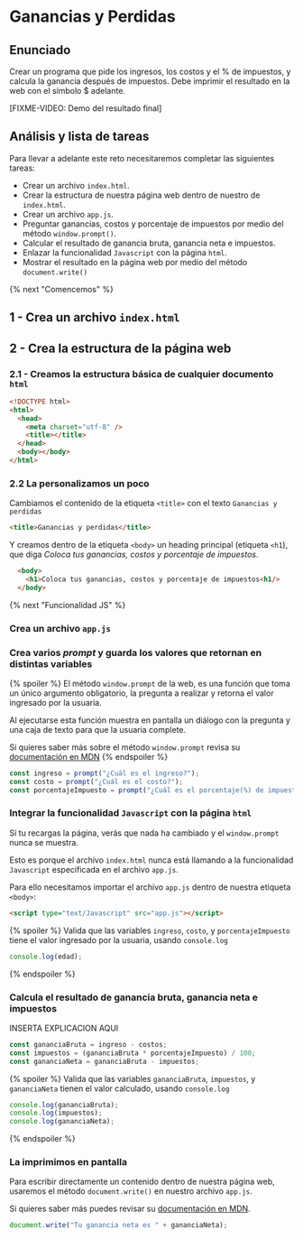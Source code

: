 # Ganancias y Perdidas

## Enunciado

Crear un programa que pide los ingresos, los costos y el % de impuestos,
y calcula la ganancia después de impuestos. Debe imprimir el resultado
en la web con el símbolo $ adelante.

[FIXME-VIDEO: Demo del resultado final]

## Análisis y lista de tareas

Para llevar a adelante este reto necesitaremos completar las siguientes tareas:

- Crear un archivo `index.html`.
- Crear la estructura de nuestra página web dentro de nuestro de `index.html`.
- Crear un archivo `app.js`.
- Preguntar ganancias, costos y porcentaje de impuestos por medio del
  método `window.prompt()`.
- Calcular el resultado de ganancia bruta, ganancia neta e impuestos.
- Enlazar la funcionalidad `Javascript` con la página `html`.
- Mostrar el resultado en la página web por medio del método `document.write()`

{% next "Comencemos" %}

## 1 - Crea un archivo `index.html`

## 2 - Crea la estructura de la página web

### 2.1 - Creamos la estructura básica de cualquier documento `html`

```html
<!DOCTYPE html>
<html>
  <head>
    <meta charset="utf-8" />
    <title></title>
  </head>
  <body></body>
</html>
```

### 2.2 La personalizamos un poco

Cambiamos el contenido de la etiqueta `<title>` con
el texto `Ganancias y perdidas`

```html
<title>Ganancias y perdidas</title>
```

Y creamos dentro de la etiqueta `<body>` un heading principal (etiqueta `<h1`),
que diga _Coloca tus ganancias, costos y porcentaje de impuestos_.

```html
  <body>
    <h1>Coloca tus ganancias, costos y porcentaje de impuestos<h1/>
  </body>
```

{% next "Funcionalidad JS" %}

### Crea un archivo `app.js`

### Crea varios _prompt_ y guarda los valores que retornan en distintas variables

{% spoiler %}
El método `window.prompt` de la web, es una función que toma un único argumento
obligatorio, la pregunta a realizar y retorna el valor ingresado por la usuaria.

Al ejecutarse esta función muestra en pantalla un diálogo con la pregunta
y una caja de texto para que la usuaria complete.

Si quieres saber más sobre el método `window.prompt` revisa su
[documentación en MDN](https://developer.mozilla.org/es/docs/Web/API/Window/prompt)
{% endspoiler %}

```js
const ingreso = prompt("¿Cuál es el ingreso?");
const costo = prompt("¿Cuál es el costo?");
const porcentajeImpuesto = prompt("¿Cuál es el porcentaje(%) de impuestos?");
```

### Integrar la funcionalidad `Javascript` con la página `html`

Si tu recargas la página, verás que nada ha cambiado y el `window.prompt`
nunca se muestra.

Esto es porque el archivo `index.html` nunca está llamando a la funcionalidad
`Javascript` especificada en el archivo `app.js`.

Para ello necesitamos importar el archivo `app.js` dentro de
nuestra etiqueta `<body>`:

```html
<script type="text/Javascript" src="app.js"></script>
```

{% spoiler %}
Valida que las variables `ingreso`, `costo`, y `porcentajeImpuesto`
tiene el valor ingresado por la usuaria, usando `console.log`

```js
console.log(edad);
```

{% endspoiler %}

### Calcula el resultado de ganancia bruta, ganancia neta e impuestos

INSERTA EXPLICACION AQUI

```js
const gananciaBruta = ingreso - costos;
const impuestos = (gananciaBruta * porcentajeImpuesto) / 100;
const gananciaNeta = gananciaBruta - impuestos;
```

{% spoiler %}
Valida que las variables `gananciaBruta`, `impuestos`, y `gananciaNeta`
tienen el valor calculado, usando `console.log`

```js
console.log(gananciaBruta);
console.log(impuestos);
console.log(gananciaNeta);
```

{% endspoiler %}

### La imprimimos en pantalla

Para escribir directamente un contenido dentro de nuestra página web, usaremos
el método `document.write()` en nuestro archivo `app.js`.

Si quieres saber más puedes revisar su
[documentación en MDN](https://developer.mozilla.org/es/docs/Web/API/Document/write).

```js
document.write("Tu ganancia neta es " + gananciaNeta);
```
